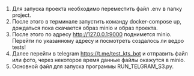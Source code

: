 1. Для запуска проекта необходимо переместить файл .env в папку project.
2. После этого в терминале запустить команду docker-compose up, дождаться пока скачается образ minio и образ проекта.
3. После этого по адресу http://127.0.0.1:9000 поднимется minio. Перейти по указанному адресу и посмотреть создалось ли ведро tests!
4. Далее перейти в telegram https://t.me/test_kts_bot и отправить файл или фото, через некоторое время данные файлы окажутся в minio.
5. Основной файл для запуска программы RUN_TELGRAM_S3.py.